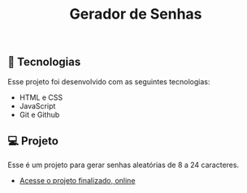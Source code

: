 <h1 align="center"> Gerador de Senhas </h1>
<br>

## 🚀 Tecnologias

Esse projeto foi desenvolvido com as seguintes tecnologias:

- HTML e CSS
- JavaScript
- Git e Github

## 💻 Projeto

Esse é um projeto para gerar senhas aleatórias de 8 a 24 caracteres.

- [Acesse o projeto finalizado, online](https://guipardindev.github.io/gerador-de-senha/)